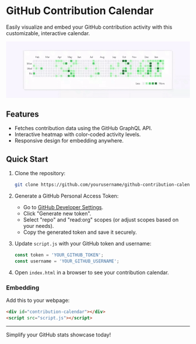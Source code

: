 # GitHub Contribution Calendar

Easily visualize and embed your GitHub contribution activity with this customizable, interactive calendar.

![Contribution Calendar Example](showcase.gif)

## Features
- Fetches contribution data using the GitHub GraphQL API.
- Interactive heatmap with color-coded activity levels.
- Responsive design for embedding anywhere.

## Quick Start

1. Clone the repository:
   ```bash
   git clone https://github.com/yourusername/github-contribution-calendar.git
   ```

2. Generate a GitHub Personal Access Token:
   - Go to [GitHub Developer Settings](https://github.com/settings/tokens).
   - Click "Generate new token".
   - Select "repo" and "read:org" scopes (or adjust scopes based on your needs).
   - Copy the generated token and save it securely.

3. Update `script.js` with your GitHub token and username:
   ```javascript
   const token = 'YOUR_GITHUB_TOKEN';
   const username = 'YOUR_GITHUB_USERNAME';
   ```

4. Open `index.html` in a browser to see your contribution calendar.

### Embedding
Add this to your webpage:
```html
<div id="contribution-calendar"></div>
<script src="script.js"></script>
```

---

Simplify your GitHub stats showcase today!
